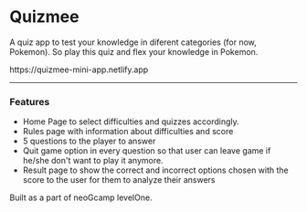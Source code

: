 <h1>Quizmee</h1>
<p>A quiz app to test your knowledge in diferent categories (for now, Pokemon). So play this quiz and flex your knowledge in Pokemon. </p>
<a>https://quizmee-mini-app.netlify.app</a>
<hr>

<h3>Features</h3>
<ul>
    <li>Home Page to select difficulties and quizzes accordingly.</li>
    <li>Rules page with information about difficulties and score</li>
    <li>5 questions to the player to answer</li>
    <li>Quit game option in every question so that user can leave game if he/she don't want to play it anymore.</li>
    <li>Result page to show the correct and incorrect options chosen with the score to the user for them to analyze their answers</li>
</ul>

<p>Built as a part of neoGcamp levelOne.</p>

